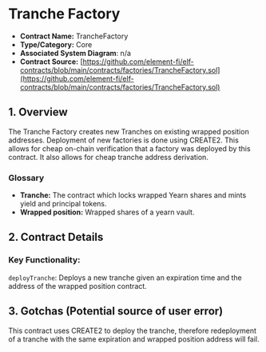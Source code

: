 # Tranche Factory

* **Contract Name:** TrancheFactory
* **Type/Category:** Core
* **Associated System Diagram**: n/a
* **Contract Source:** [https://github.com/element-fi/elf-contracts/blob/main/contracts/factories/TrancheFactory.sol](https://github.com/element-fi/elf-contracts/blob/main/contracts/factories/TrancheFactory.sol)

## 1. Overview

The Tranche Factory creates new Tranches on existing wrapped position addresses. Deployment of new factories is done using CREATE2. This allows for cheap on-chain verification that a factory was deployed by this contract. It also allows for cheap tranche address derivation.

### **Glossary**

* **Tranche:** The contract which locks wrapped Yearn shares and mints yield and principal tokens.
* **Wrapped position:** Wrapped shares of a yearn vault.

## 2. Contract Details

### **Key Functionality:**

`deployTranche`: Deploys a new tranche given an expiration time and the address of the wrapped position contract.

## 3. Gotchas \(Potential source of user error\)

This contract uses CREATE2 to deploy the tranche, therefore redeployment of a tranche with the same expiration and wrapped position address will fail.

